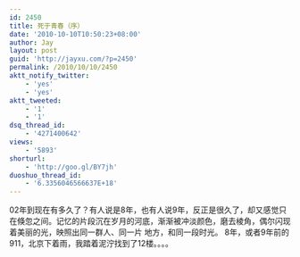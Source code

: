 ```yaml
---
id: 2450
title: 死于青春（序）
date: '2010-10-10T10:50:23+08:00'
author: Jay
layout: post
guid: 'http://jayxu.com/?p=2450'
permalink: /2010/10/10/2450
aktt_notify_twitter:
    - 'yes'
    - 'yes'
aktt_tweeted:
    - '1'
    - '1'
dsq_thread_id:
    - '4271400642'
views:
    - '5893'
shorturl:
    - 'http://goo.gl/BY7jh'
duoshuo_thread_id:
    - '6.3356046566637E+18'
---
```


02年到现在有多久了？有人说是8年，也有人说9年，反正是很久了，却又感觉只在倏忽之间。记忆的片段沉在岁月的河底，渐渐被冲淡颜色，磨去棱角，偶尔闪现着美丽的光，映照出同一群人、同一片 地方，和同一段时光。
8年，或者9年前的911，北京下着雨，我踏着泥泞找到了12楼。。。。